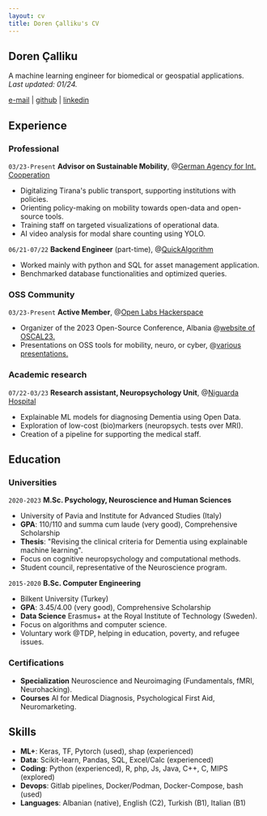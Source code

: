 ```yaml
---
layout: cv
title: Doren Çalliku's CV
---
```


## Doren Çalliku

A machine learning engineer for biomedical or geospatial applications.<br> _Last updated: 01/24._

<div id="webaddress">
<a href="mailto:dcalliku@gmail.com">e-mail</a>
<!--| <a href="https://pomodoren.github.io">website</a>-->
| <a href="https://github.com/pomodoren">github</a>
| <a href="https://www.linkedin.com/in/pomodoren/">linkedin</a>
</div>

## Experience

### Professional

`03/23-Present`
__Advisor on Sustainable Mobility__, @<ins>[German Agency for Int. Cooperation](https://www.giz.de/en/html/index.html)</ins>

- Digitalizing Tirana's public transport, supporting institutions with policies.
- Orienting policy-making on mobility towards open-data and open-source tools.
- Training staff on targeted visualizations of operational data.
- AI video analysis for modal share counting using YOLO.

`06/21-07/22`
__Backend Engineer__ (part-time), @<ins>[QuickAlgorithm](https://quickalgorithm.com/)</ins>

- Worked mainly with python and SQL for asset management application.
- Benchmarked database functionalities and optimized queries.

### OSS Community

`03/23-Present`
__Active Member__, @<ins>[Open Labs Hackerspace](https://openlabs.cc/en/)<ins>
- Organizer of the 2023 Open-Source Conference, Albania @<ins>[website of OSCAL23](https://oscal.openlabs.cc/)<ins>.
- Presentations on OSS tools for mobility, neuro, or cyber, @<ins>[various presentations](https://pomodoren.github.io/open-labs/)<ins>.

### Academic research

`07/22-03/23`
__Research assistant, Neuropsychology Unit__, @<ins>[Niguarda Hospital](https://www.ospedaleniguarda.it/EN/)<ins>

- Explainable ML models for diagnosing Dementia using Open Data.
- Exploration of low-cost (bio)markers (neuropsych. tests over MRI). 
- Creation of a pipeline for supporting the medical staff.  

## Education

### Universities

`2020-2023`
__M.Sc. Psychology, Neuroscience and Human Sciences__

- University of Pavia and Institute for Advanced Studies (Italy) 
- __GPA__: 110/110 and summa cum laude (very good), Comprehensive Scholarship
- __Thesis__: "Revising the clinical criteria for Dementia using explainable machine learning".
- Focus on cognitive neuropsychology and computational methods.
- Student council, representative of the Neuroscience program.

`2015-2020`
__B.Sc. Computer Engineering__

- Bilkent University (Turkey)
- __GPA__: 3.45/4.00 (very good), Comprehensive Scholarship
- __Data Science__ Erasmus+ at the Royal Institute of Technology (Sweden).
- Focus on algorithms and computer science.
- Voluntary work @TDP, helping in education, poverty, and refugee issues.

### Certifications

- __Specialization__ Neuroscience and Neuroimaging (Fundamentals, fMRI, Neurohacking).
- __Courses__ AI for Medical Diagnosis, Psychological First Aid, Neuromarketing.

## Skills

- __ML+__: Keras, TF, Pytorch (used), shap (experienced)
- __Data__: Scikit-learn, Pandas, SQL, Excel/Calc (experienced)
- __Coding__: Python (experienced), R, php, Js, Java, C++, C, MIPS (explored)
- __Devops__: Gitlab pipelines, Docker/Podman, Docker-Compose, bash (used)
- __Languages__: Albanian (native), English (C2), Turkish (B1), Italian (B1)
